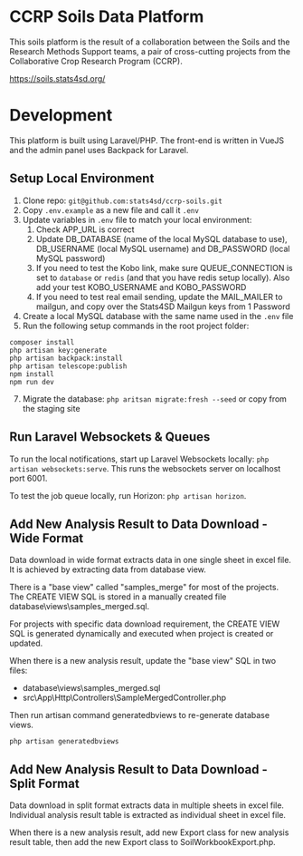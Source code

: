 # CCRP Soils Data Platform

This soils platform is the result of a collaboration between the Soils and the Research Methods Support teams, a pair of cross-cutting projects from the Collaborative Crop Research Program (CCRP).

https://soils.stats4sd.org/

# Development
This platform is built using Laravel/PHP. The front-end is written in VueJS and the admin panel uses Backpack for Laravel.

## Setup Local Environment
1.	Clone repo: `git@github.com:stats4sd/ccrp-soils.git`
2.	Copy `.env.example` as a new file and call it `.env`
3.	Update variables in `.env` file to match your local environment:
    1.	Check APP_URL is correct
    2.	Update DB_DATABASE (name of the local MySQL database to use), DB_USERNAME (local MySQL username) and DB_PASSWORD (local MySQL password)
    3.	If you need to test the Kobo link, make sure QUEUE_CONNECTION is set to `database` or `redis` (and that you have redis setup locally). Also add your test KOBO_USERNAME and KOBO_PASSWORD
    4.	If you need to test real email sending, update the MAIL_MAILER to mailgun, and copy over the Stats4SD Mailgun keys from 1 Password
4.	Create a local MySQL database with the same name used in the `.env` file
6.	Run the following setup commands in the root project folder:
```
composer install
php artisan key:generate
php artisan backpack:install
php artisan telescope:publish
npm install
npm run dev
```
7.	Migrate the database: `php aritsan migrate:fresh --seed` or copy from the staging site

## Run Laravel Websockets & Queues
To run the local notifications, start up Laravel Websockets locally: `php artisan websockets:serve`. This runs the websockets server on localhost port 6001.

To test the job queue locally, run Horizon: `php artisan horizon`.

## Add New Analysis Result to Data Download - Wide Format
Data download in wide format extracts data in one single sheet in excel file.<br/>
It is achieved by extracting data from database view.

There is a "base view" called "samples_merge" for most of the projects.<br/>
The CREATE VIEW SQL is stored in a manually created file database\views\samples_merged.sql.

For projects with specific data download requirement, the CREATE VIEW SQL is generated dynamically and executed when project is created or updated.

When there is a new analysis result, update the "base view" SQL in two files:
 - database\views\samples_merged.sql
 - src\App\Http\Controllers\SampleMergedController.php

Then run artisan command generatedbviews to re-generate database views.

`php artisan generatedbviews`

## Add New Analysis Result to Data Download - Split Format
Data download in split format extracts data in multiple sheets in excel file.<br/>
Individual analysis result table is extracted as individual sheet in excel file.

When there is a new analysis result, add new Export class for new analysis result table, then add the new Export class to SoilWorkbookExport.php.
